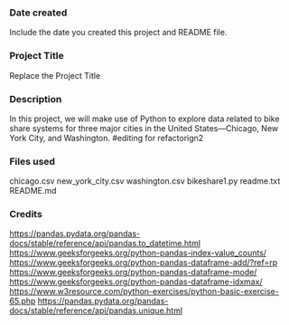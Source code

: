 ### Date created
Include the date you created this project and README file.

### Project Title
Replace the Project Title

### Description
In this project, we will make use of Python to explore data related to bike share systems for three major cities in the United States—Chicago, New York City, and Washington.
#editing for refactorign2
### Files used
chicago.csv new_york_city.csv washington.csv bikeshare1.py readme.txt README.md
### Credits
https://pandas.pydata.org/pandas-docs/stable/reference/api/pandas.to_datetime.html https://www.geeksforgeeks.org/python-pandas-index-value_counts/ https://www.geeksforgeeks.org/python-pandas-dataframe-add/?ref=rp https://www.geeksforgeeks.org/python-pandas-dataframe-mode/ https://www.geeksforgeeks.org/python-pandas-dataframe-idxmax/ https://www.w3resource.com/python-exercises/python-basic-exercise-65.php https://pandas.pydata.org/pandas-docs/stable/reference/api/pandas.unique.html

